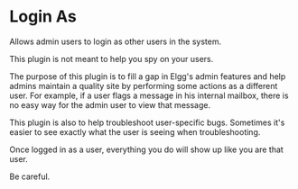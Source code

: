 # Login As

Allows admin users to login as other users in the system.

This plugin is not meant to help you spy on your users.

The purpose of this plugin is to fill a gap in Elgg's admin features
and help admins maintain a quality site by performing some actions 
as a different user. For example, if a user flags a message in his
internal mailbox, there is no easy way for the admin user to view
that message.

This plugin is also to help troubleshoot user-specific bugs. Sometimes
it's easier to see exactly what the user is seeing when troubleshooting.

Once logged in as a user, everything you do will show up like you are that user.

Be careful.
